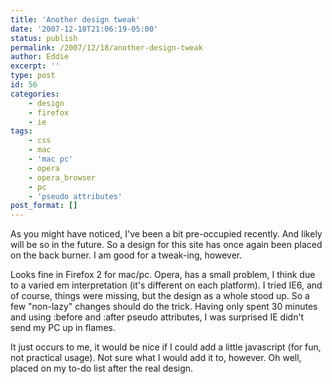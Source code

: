 ```yaml
---
title: 'Another design tweak'
date: '2007-12-18T21:06:19-05:00'
status: publish
permalink: /2007/12/18/another-design-tweak
author: Eddie
excerpt: ''
type: post
id: 56
categories:
    - design
    - firefox
    - ie
tags:
    - css
    - mac
    - 'mac pc'
    - opera
    - opera_browser
    - pc
    - 'pseudo attributes'
post_format: []
---
```

As you might have noticed, I've been a bit pre-occupied recently. And likely will be so in the future. So a design for this site has once again been placed on the back burner. I am good for a tweak-ing, however.

Looks fine in Firefox 2 for mac/pc. Opera, has a small problem, I think due to a varied em interpretation (it's different on each platform). I tried IE6, and of course, things were missing, but the design as a whole stood up. So a few "non-lazy" changes should do the trick. Having only spent 30 minutes and using :before and :after pseudo attributes, I was surprised IE didn't send my PC up in flames.

It just occurs to me, it would be nice if I could add a little javascript (for fun, not practical usage). Not sure what I would add it to, however. Oh well, placed on my to-do list after the real design.